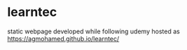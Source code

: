 # learntec
static webpage developed while following udemy
hosted as 
https://agmohamed.github.io/learntec/
